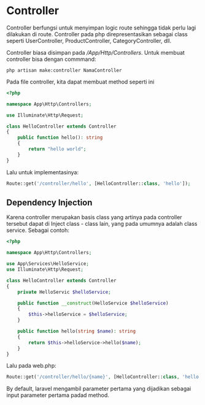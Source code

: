 # Controller

Controller berfungsi untuk menyimpan logic route sehingga tidak perlu lagi dilakukan di route. Controller pada php direpresentasikan sebagai class seperti UserController, ProductController, CategoryController, dll.

Controller biasa disimpan pada _/App/Http/Controllers_. Untuk membuat controller bisa dengan commmand:

```
php artisan make:controller NamaController
```

Pada file controller, kita dapat membuat method seperti ini

```php
<?php

namespace App\Http\Controllers;

use Illuminate\Http\Request;

class HelloController extends Controller
{
    public function hello(): string
    {
        return "hello world";
    }
}

```

Lalu untuk implementasinya:

```php
Route::get('/controller/hello', [HelloController::class, 'hello']);
```

## Dependency Injection

Karena controller merupakan basis class yang artinya pada controller tersebut dapat di Inject class - class lain, yang pada umumnya adalah class service. Sebagai contoh:

```php
<?php

namespace App\Http\Controllers;

use App\Services\HelloService;
use Illuminate\Http\Request;

class HelloController extends Controller
{
    private HelloServic $helloService;

    public function __construct(HelloService $helloService)
    {
        $this->helloService = $helloService;
    }

    public function hello(string $name): string
    {
        return $this->helloService->hello($name);
    }
}
```

Lalu pada web.php:
```php
Route::get('/controller/hello/{name}', [HelloController::class, 'hello']);
```

By default, laravel mengambil parameter pertama yang dijadikan sebagai input parameter pertama padad method.

